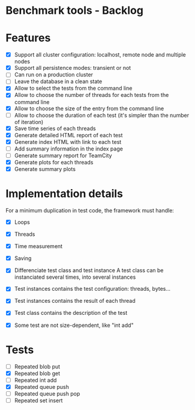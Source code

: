 Benchmark tools - Backlog
=========================

# Features

- [X] Support all cluster configuration: localhost, remote node and multiple nodes
- [X] Support all persistence modes: transient or not
- [ ] Can run on a production cluster
- [ ] Leave the database in a clean state 
- [X] Allow to select the tests from the command line
- [X] Allow to choose the number of threads for each tests from the command line
- [X] Allow to choose the size of the entry from the command line
- [ ] Allow to choose the duration of each test (it's simpler than the number of iteration)
- [X] Save time series of each threads
- [X] Generate detailed HTML report of each test
- [X] Generate index HTML with link to each test
- [ ] Add summary information in the index page
- [ ] Generate summary report for TeamCity
- [X] Generate plots for each threads
- [X] Generate summary plots

# Implementation details

For a minimum duplication in test code, the framework must handle:

- [X] Loops
- [X] Threads
- [X] Time measurement
- [X] Saving

- [X] Differenciate test class and test instance
  A test class can be instanciated several times, into several instances
- [X] Test instances contains the test configuration: threads, bytes...
- [X] Test instances contains the result of each thread
- [X] Test class contains the description of the test
- [X] Some test are not size-dependent, like "int add"

# Tests

- [ ] Repeated blob put
- [X] Repeated blob get
- [ ] Repeated int add
- [X] Repeated queue push
- [ ] Repeated queue push pop
- [ ] Repeated set insert

